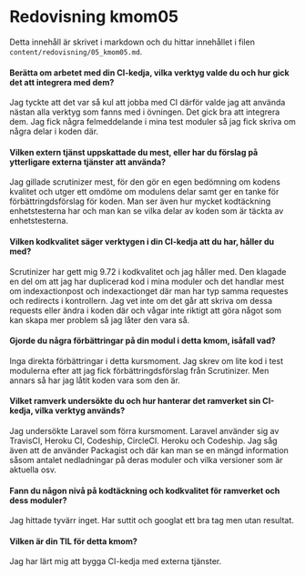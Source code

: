 ---
---
Redovisning kmom05
=========================

Detta innehåll är skrivet i markdown och du hittar innehållet i filen `content/redovisning/05_kmom05.md`.

#### Berätta om arbetet med din CI-kedja, vilka verktyg valde du och hur gick det att integrera med dem?

Jag tyckte att det var så kul att jobba med CI därför valde jag att använda nästan alla verktyg som fanns med i övningen. Det gick bra att integrera dem. Jag fick några felmeddelande i mina test moduler så jag fick skriva om några delar i koden där.


#### Vilken extern tjänst uppskattade du mest, eller har du förslag på ytterligare externa tjänster att använda?

Jag gillade scrutinizer mest, för den gör en egen bedömning om kodens kvalitet och utger ett omdöme om modulens delar samt ger en tanke för förbättringdsförslag för koden. Man ser även hur mycket kodtäckning enhetstesterna har och man kan se vilka delar av koden som är täckta av enhetstesterna.



#### Vilken kodkvalitet säger verktygen i din CI-kedja att du har, håller du med?

Scrutinizer har gett mig 9.72 i kodkvalitet och jag håller med. Den klagade en del om att jag har duplicerad kod i mina moduler och det handlar mest om indexactionpost och indexactionget där man har typ samma requestes och redirects i kontrollern. Jag vet inte om det går att skriva om dessa requests eller ändra i koden där och vågar inte riktigt att göra något som kan skapa mer problem så jag låter den vara så.



#### Gjorde du några förbättringar på din modul i detta kmom, isåfall vad?

Inga direkta förbättringar i detta kursmoment. Jag skrev om lite kod i test modulerna efter att jag fick förbättringdsförslag från Scrutinizer. Men annars så har jag låtit koden vara som den är.

#### Vilket ramverk undersökte du och hur hanterar det ramverket sin CI-kedja, vilka verktyg används?

Jag undersökte Laravel som förra kursmoment. Laravel använder sig av TravisCI, Heroku CI, Codeship, CircleCI. Heroku och Codeship. Jag såg även att de använder Packagist och där kan man se en mängd information såsom antalet nedladningar på deras moduler och vilka versioner som är aktuella osv.

#### Fann du någon nivå på kodtäckning och kodkvalitet för ramverket och dess moduler?

Jag hittade tyvärr inget. Har suttit och googlat ett bra tag men utan resultat.


#### Vilken är din TIL för detta kmom?

Jag har lärt mig att bygga CI-kedja med externa tjänster.
